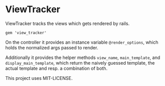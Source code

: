 ViewTracker
===========

ViewTracker tracks the views which gets rendered by rails.

    gem 'view_tracker'

On the controller it provides an instance variable `@render_options`,
which holds the normalized args passed to render.

Additionally it provides the helper methods `view_name`,
`main_template`, and `display_main_template`, which return the naively
guessed template, the actual template and resp. a combination of both.

This project uses MIT-LICENSE.